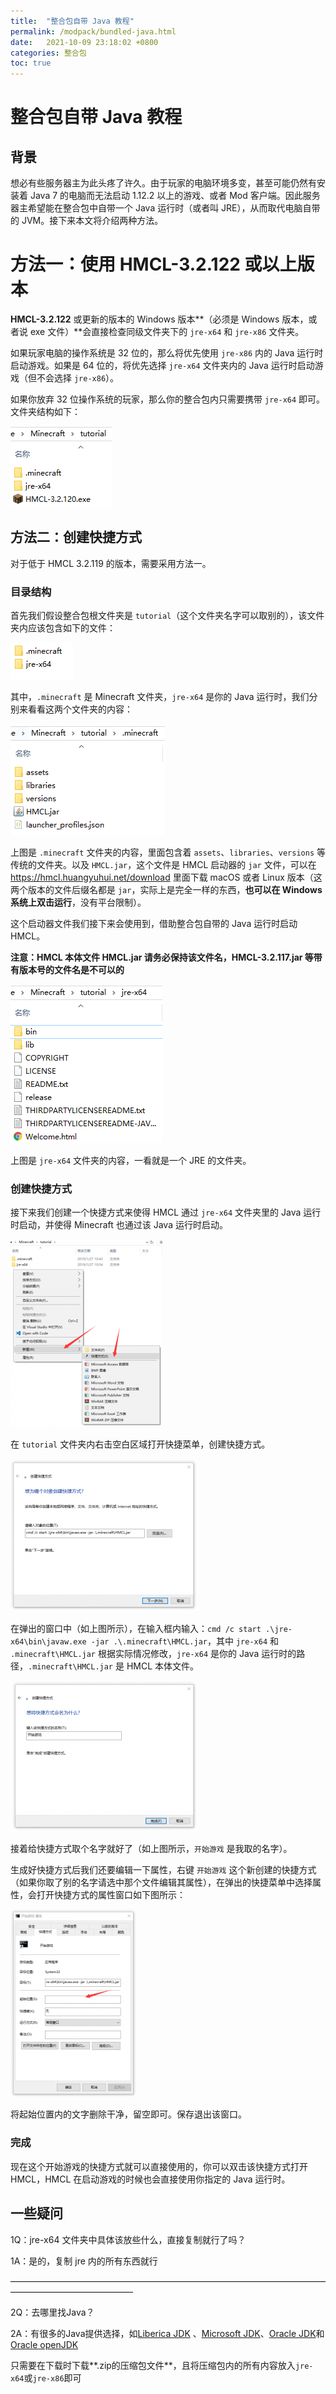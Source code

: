 ```yaml
---
title:  "整合包自带 Java 教程"
permalink: /modpack/bundled-java.html
date:   2021-10-09 23:18:02 +0800
categories: 整合包
toc: true
---
```

# 整合包自带 Java 教程

## 背景

想必有些服务器主为此头疼了许久。由于玩家的电脑环境多变，甚至可能仍然有安装着 Java 7 的电脑而无法启动 1.12.2 以上的游戏、或者  Mod 客户端。因此服务器主希望能在整合包中自带一个 Java 运行时（或者叫 JRE），从而取代电脑自带的 JVM。接下来本文将介绍两种方法。

# 方法一：使用 HMCL-3.2.122 或以上版本

**HMCL-3.2.122** 或更新的版本的 Windows 版本**（必须是 Windows 版本，或者说 exe 文件）**会直接检查同级文件夹下的 `jre-x64` 和 `jre-x86` 文件夹。

如果玩家电脑的操作系统是 32 位的，那么将优先使用 `jre-x86` 内的 Java 运行时启动游戏。如果是 64 位的，将优先选择 `jre-x64` 文件夹内的 Java 运行时启动游戏（但不会选择 `jre-x86`）。

如果你放弃 32 位操作系统的玩家，那么你的整合包内只需要携带 `jre-x64` 即可。文件夹结构如下：

![](assets/img/docs/modpack-in-java/1-1.png)

## 方法二：创建快捷方式

对于低于 HMCL 3.2.119 的版本，需要采用方法一。

### 目录结构

首先我们假设整合包根文件夹是 `tutorial`（这个文件夹名字可以取别的），该文件夹内应该包含如下的文件：

![](assets/img/docs/modpack-in-java/2-1.png)

其中，`.minecraft` 是 Minecraft 文件夹，`jre-x64` 是你的 Java 运行时，我们分别来看看这两个文件夹的内容：

![](assets/img/docs/modpack-in-java/2-2.png)

上图是 `.minecraft` 文件夹的内容，里面包含着 `assets`、`libraries`、`versions` 等传统的文件夹。以及 `HMCL.jar`，这个文件是 HMCL 启动器的 `jar` 文件，可以在 https://hmcl.huangyuhui.net/download 里面下载 macOS 或者 Linux 版本（这两个版本的文件后缀名都是 `jar`，实际上是完全一样的东西，**也可以在 Windows 系统上双击运行**，没有平台限制）。

这个启动器文件我们接下来会使用到，借助整合包自带的 Java 运行时启动 HMCL。

**注意：HMCL 本体文件 HMCL.jar 请务必保持该文件名，HMCL-3.2.117.jar 等带有版本号的文件名是不可以的**

![](assets/img/docs/modpack-in-java/2-3.png)

上图是 `jre-x64` 文件夹的内容，一看就是一个 JRE 的文件夹。

### 创建快捷方式

接下来我们创建一个快捷方式来使得 HMCL 通过 `jre-x64` 文件夹里的 Java 运行时启动，并使得 Minecraft 也通过该 Java 运行时启动。

![](assets/img/docs/modpack-in-java/2-4.png)

在 `tutorial` 文件夹内右击空白区域打开快捷菜单，创建快捷方式。

![](assets/img/docs/modpack-in-java/2-5.png)

在弹出的窗口中（如上图所示），在输入框内输入：`cmd /c start .\jre-x64\bin\javaw.exe -jar .\.minecraft\HMCL.jar`，其中 `jre-x64` 和 `.minecraft\HMCL.jar` 根据实际情况修改，`jre-x64` 是你的 Java 运行时的路径，`.minecraft\HMCL.jar` 是 HMCL 本体文件。

![](assets/img/docs/modpack-in-java/2-6.png)

接着给快捷方式取个名字就好了（如上图所示，`开始游戏` 是我取的名字）。

生成好快捷方式后我们还要编辑一下属性，右键 `开始游戏` 这个新创建的快捷方式（如果你取了别的名字请选中那个文件编辑其属性），在弹出的快捷菜单中选择属性，会打开快捷方式的属性窗口如下图所示：

![](assets/img/docs/modpack-in-java/2-7.png)

将起始位置内的文字删除干净，留空即可。保存退出该窗口。

### 完成

现在这个开始游戏的快捷方式就可以直接使用的，你可以双击该快捷方式打开 HMCL，HMCL 在启动游戏的时候也会直接使用你指定的 Java 运行时。

## 一些疑问

1Q：jre-x64 文件夹中具体该放些什么，直接复制就行了吗？

1A：是的，复制 jre 内的所有东西就行

——————————————————————————————————————————————————

2Q：去哪里找Java？

2A：有很多的Java提供选择，如[Liberica JDK](https://bell-sw.com/pages/downloads/?os=Windows&package=jdk-full) 、[Microsoft JDK](https://docs.microsoft.com/zh-cn/java/openjdk/download)、[Oracle JDK](https://www.oracle.com/java/technologies/downloads/#jdk17-windows)和[Oracle openJDK](http://jdk.java.net/)

只需要在下载时下载**.zip的压缩包文件**，且将压缩包内的所有内容放入`jre-x64`或`jre-x86`即可
